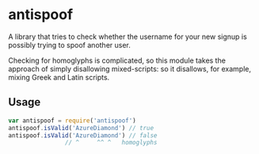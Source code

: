 # antispoof
A library that tries to check whether the username for your new signup is
possibly trying to spoof another user.

Checking for homoglyphs is complicated, so this module takes the approach
of simply disallowing mixed-scripts: so it disallows, for example, mixing
Greek and Latin scripts.

## Usage
```javascript
var antispoof = require('antispoof')
antispoof.isValid('AzureDiamond') // true
antispoof.isValid('ΑzureDiаmοnd') // false
                // ^     ^^ ^   homoglyphs
```